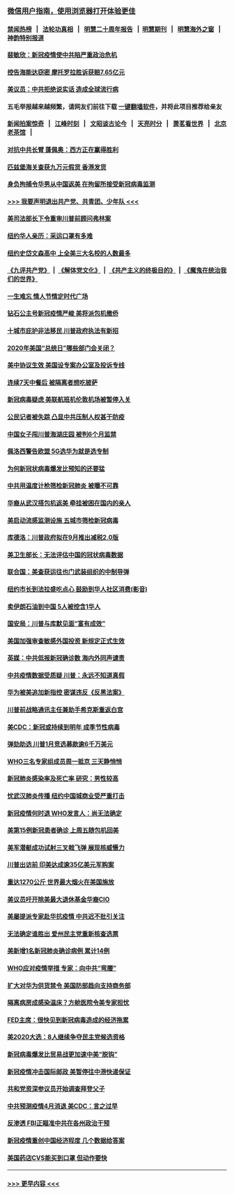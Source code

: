 ### [微信用户指南，使用浏览器打开体验更佳](https://github.com/gfw-breaker/banned-news1/blob/master/indexes/wechat-guide.md?t=0)
#### [禁闻热榜](热点新闻.md?t=0)  &nbsp;&nbsp;|&nbsp;&nbsp; [法轮功真相](https://github.com/gfw-breaker/truth/blob/master/README.md?t=0) &nbsp;&nbsp;|&nbsp;&nbsp; [明慧二十周年报告](https://github.com/gfw-breaker/mh-reports/blob/master/README.md?t=0) &nbsp;&nbsp;|&nbsp;&nbsp;[明慧期刊](https://github.com/gfw-breaker/mh-qikan) &nbsp;&nbsp;|&nbsp;&nbsp; [明慧海外之窗](https://github.com/gfw-breaker/mh-news/blob/master/README.md?t=0) &nbsp;&nbsp;|&nbsp;&nbsp; [神韵特别报道](https://github.com/gfw-breaker/mh-news/blob/master/shenyun.md?t=0)
#### [裴敏欣：新冠疫情使中共陷严重政治危机](../pages/nsc412/n11871514.md?t=02160444) 
#### [控告海能达窃密 摩托罗拉胜诉获赔7.65亿元](../pages/nsc412/n11871594.md?t=02160444) 
#### [美议员：中共拒绝说实话 造成全球流行病](../pages/nsc412/n11871582.md?t=02160444) 
#### 五毛举报越来越频繁，请网友们前往下载 [一键翻墙软件](https://github.com/gfw-breaker/ssr-accounts)，并将此项目推荐给亲友
#### [新闻拍案惊奇](https://github.com/gfw-breaker/banned-news1/blob/master/pages/link4.md) &nbsp;&nbsp;|&nbsp;&nbsp; [江峰时刻](https://github.com/gfw-breaker/banned-news1/blob/master/pages/link4.md) &nbsp;&nbsp;|&nbsp;&nbsp; [文昭谈古论今](https://github.com/gfw-breaker/banned-news1/blob/master/pages/link4.md) &nbsp;&nbsp;|&nbsp;&nbsp; [天亮时分](https://github.com/gfw-breaker/banned-news1/blob/master/pages/link4.md) &nbsp;&nbsp;|&nbsp;&nbsp; [萧茗看世界](https://github.com/gfw-breaker/banned-news1/blob/master/pages/link4.md) &nbsp;&nbsp;|&nbsp;&nbsp; [北京老茶馆](https://github.com/gfw-breaker/banned-news1/blob/master/pages/link4.md) &nbsp;&nbsp;|&nbsp;&nbsp; 
#### [对抗中共长臂 蓬佩奥：西方正在赢得胜利](../pages/nsc412/n11871500.md?t=02160444) 
#### [匹兹堡海关查获九万元假货 香港发货](../pages/nsc412/n11870716.md?t=02160444) 
#### [身负拘捕令华男从中国返美  在拘留所接受新冠病毒监测](../pages/nsc412/n11870710.md?t=02160444) 
#### [>>> 我要声明退出共产党、共青团、少年队 <<<](https://github.com/begood0513/goodnews/blob/master/quit/letter.md) 
#### [美司法部长下令重审川普前顾问弗林案](../pages/nsc412/n11870258.md?t=02160444) 
#### [纽约华人亲历：采运口罩有多难](../pages/nsc412/n11870531.md?t=02160444) 
#### [纽约史岱文森高中  上全美三大名校的人数最多](../pages/nsc412/n11870557.md?t=02160444) 
#### [《九评共产党》](https://github.com/begood0513/9ping.md/blob/master/README.md) &nbsp;|&nbsp; [《解体党文化》](../../../../jtdwh.md/blob/master/README.md)  &nbsp;|&nbsp; [《共产主义的终极目的》](../../../../gczydzjmd.md/blob/master/README.md) &nbsp;|&nbsp; [《魔鬼在统治我们的世界》](../../../../mgztzwmdsj.md/blob/master/README.md) 
#### [一生难忘 情人节情定时代广场](../pages/nsc412/n11870536.md?t=02160444) 
#### [钻石公主号新冠疫情严峻 美将派包机撤侨](../pages/nsc412/n11870505.md?t=02160444) 
#### [十城市庇护非法移民 川普政府执法有新招](../pages/nsc412/n11870410.md?t=02160444) 
#### [2020年美国“总统日”哪些部门会关闭？](../pages/nsc412/n11870148.md?t=02160444) 
#### [美中协议生效 美国设专案办公室及投诉专线](../pages/nsc412/n11870266.md?t=02160444) 
#### [连续7天中餐后 被隔离者想吃披萨](../pages/nsc412/n11870243.md?t=02160444) 
#### [新冠病毒疑虑 美联航班机伦敦机场被暂停入关](../pages/nsc412/n11870015.md?t=02160444) 
#### [公民记者被失踪 凸显中共压制人权甚于防疫](../pages/nsc412/n11870042.md?t=02160444) 
#### [中国女子闯川普海湖庄园 被判6个月监禁](../pages/nsc412/n11869919.md?t=02160444) 
#### [佩洛西警告欧盟 5G选华为就是选专制](../pages/nsc412/n11869898.md?t=02160444) 
#### [为何新冠状病毒爆发比预知的还要猛](../pages/nsc412/n11869828.md?t=02160444) 
#### [中共用温度计枪筛检新冠肺炎 被曝不可靠](../pages/nsc412/n11869707.md?t=02160444) 
#### [华裔从武汉搭包机返美 牵挂被困在国内的亲人](../pages/nsc412/n11869711.md?t=02160444) 
#### [美启动流感监测设施 五城市筛检新冠病毒](../pages/nsc412/n11869689.md?t=02160444) 
#### [库德洛：川普政府拟在9月推出减税2.0版](../pages/nsc412/n11869627.md?t=02160444) 
#### [美卫生部长：无法评估中国的冠状病毒数据](../pages/nsc412/n11869301.md?t=02160444) 
#### [联合国：美查获运往也门武装组织的中制导弹](../pages/nsc412/n11868677.md?t=02160444) 
#### [纽约市长到法拉盛吃点心  鼓励到华人社区消费(影音)](../pages/nsc412/n11868197.md?t=02160444) 
#### [卖伊朗石油到中国  5人被控含1华人](../pages/nsc412/n11867988.md?t=02160444) 
#### [国安局：川普与库默见面“富有成效”](../pages/nsc412/n11867976.md?t=02160444) 
#### [美国加强审查敏感外国投资 新规定正式生效](../pages/nsc412/n11868041.md?t=02160444) 
#### [英媒：中共低报新冠确诊数 海内外同声谴责](../pages/nsc412/n11867421.md?t=02160444) 
#### [中共疫情数据受质疑 川普：永远不知道真假](../pages/nsc412/n11867195.md?t=02160444) 
#### [华为被美追加新指控 密谋违反《反黑法案》](../pages/nsc412/n11867191.md?t=02160444) 
#### [川普前战略通讯主任兼助手希克斯重返白宫](../pages/nsc412/n11867104.md?t=02160444) 
#### [美CDC：新冠或持续到明年 成季节性病毒](../pages/nsc412/n11867279.md?t=02160444) 
#### [弹劾助选 川普1月竞选募款逾6千万美元](../pages/nsc412/n11866950.md?t=02160444) 
#### [WHO三名专家组成员周一抵京 三天静悄悄](../pages/nsc412/n11866947.md?t=02160444) 
#### [新冠肺炎感染率及死亡率 研究：男性较高](../pages/nsc412/n11866956.md?t=02160444) 
#### [忧武汉肺炎传播 纽约中国城商业受严重打击](../pages/nsc412/n11866902.md?t=02160444) 
#### [新冠疫情何时退 WHO发言人：尚无法确定](../pages/nsc412/n11866864.md?t=02160444) 
#### [美第15例新冠患者确诊 上周五随包机回美](../pages/nsc412/n11866852.md?t=02160444) 
#### [美军潜艇成功试射三叉戟飞弹 展现核威慑力](../pages/nsc412/n11866046.md?t=02160444) 
#### [川普出访前 印美达成逾35亿美元军购案](../pages/nsc412/n11865444.md?t=02160444) 
#### [重达1270公斤 世界最大烟火在美国施放](../pages/nsc412/n11865198.md?t=02160444) 
#### [美议员吁开除美最大退休基金华裔CIO](../pages/nsc412/n11865230.md?t=02160444) 
#### [美屡提派专家赴华抗疫情 中共迟不批引关注](../pages/nsc412/n11864719.md?t=02160444) 
#### [无法确定谁胜出 爱州民主党重新核查选票](../pages/nsc412/n11864830.md?t=02160444) 
#### [美新增1名新冠肺炎确诊病例 累计14例](../pages/nsc412/n11864893.md?t=02160444) 
#### [WHO应对疫情举措 专家：向中共“弯腰”](../pages/nsc412/n11864727.md?t=02160444) 
#### [扩大对华为供货禁令 美国防部趋向支持商务部](../pages/nsc412/n11864773.md?t=02160444) 
#### [隔离病房成感染温床？方舱医院令美专家担忧](../pages/nsc412/n11864575.md?t=02160444) 
#### [FED主席：很快见到新冠病毒造成的经济拖累](../pages/nsc412/n11864507.md?t=02160444) 
#### [美2020大选：8人继续争夺民主党候选资格](../pages/nsc412/n11864327.md?t=02160444) 
#### [新冠病毒爆发比贸易战更加速中美“脱钩”](../pages/nsc412/n11864470.md?t=02160444) 
#### [新冠疫情冲击国际邮政 美暂停往中港快递保证](../pages/nsc412/n11864207.md?t=02160444) 
#### [共和党资深参议员开始调查拜登父子](../pages/nsc412/n11863984.md?t=02160444) 
#### [中共预测疫情4月消退 美CDC：言之过早](../pages/nsc412/n11864310.md?t=02160444) 
#### [反渗透 FBI正瞄准中共在各州政治干预](../pages/nsc412/n11864300.md?t=02160444) 
#### [新冠疫情重创中国经济程度 几个数据给答案](../pages/nsc412/n11864203.md?t=02160444) 
#### [美国药店CVS能买到口罩 但动作要快](../pages/nsc412/n11862438.md?t=02160444) 

----
#### [ >>> 更早内容 <<< ](../indexes/nsc412-earlier.md)
